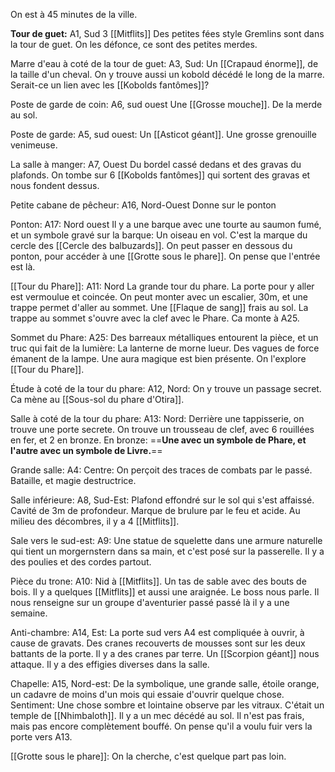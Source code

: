 
On est à 45 minutes de la ville. 

**Tour de guet:** A1, Sud
3 [[Mitflits]]
Des petites fées style Gremlins sont dans la tour de guet. 
On les défonce, ce sont des petites merdes. 

Marre d'eau à coté de la tour de guet: A3, Sud:
Un [[Crapaud énorme]], de la taille d'un cheval. 
On y trouve aussi un kobold décédé le long de la marre. Serait-ce un lien avec les [[Kobolds fantômes]]?


Poste de garde de coin: A6, sud ouest
Une [[Grosse mouche]]. 
De la merde au sol. 


Poste de garde: A5, sud ouest:
Un [[Asticot géant]].
Une grosse grenouille venimeuse. 


La salle à manger: A7, Ouest
Du bordel cassé dedans et des gravas du plafonds. 
On tombe sur 6 [[Kobolds fantômes]] qui sortent des gravas et nous fondent dessus.

Petite cabane de pêcheur: A16, Nord-Ouest
Donne sur le ponton

Ponton: A17: Nord ouest
Il y a une barque avec une tourte au saumon fumé, et un symbole gravé sur la barque: Un oiseau en vol. C'est la marque du cercle des [[Cercle des balbuzards]]. 
On peut passer en dessous du ponton, pour accéder à une [[Grotte sous le phare]]. On pense que l'entrée est là. 


[[Tour du Phare]]: A11: Nord
La grande tour du phare. La porte pour y aller est vermoulue et coincée. 
On peut monter avec un escalier, 30m, et une trappe permet d'aller au sommet. Une [[Flaque de sang]] frais au sol. 
La trappe au sommet s'ouvre avec la clef avec le Phare. Ca monte à A25. 

Sommet du Phare: A25:
Des barreaux métalliques entourent la pièce, et un truc qui fait de la lumière: La lanterne de morne lueur. Des vagues de force émanent de la lampe. Une aura magique est bien présente. On l'explore [[Tour du Phare]].  


Étude à coté de la tour du phare: A12, Nord:
On y trouve un passage secret. Ca mène au [[Sous-sol du phare d'Otira]]. 


Salle à coté de la tour du phare: A13: Nord:
Derrière une tappisserie, on trouve une porte secrete. 
On trouve un trousseau de clef, avec 6 rouillées en fer, et 2 en bronze. 
En bronze: ==**Une avec un symbole de Phare, et l'autre avec un symbole de Livre.**== 


Grande salle: A4: Centre:
On perçoit des traces de combats par le passé. Bataille, et magie destructrice. 


Salle inférieure: A8, Sud-Est:
Plafond effondré sur le sol qui s'est affaissé. Cavité de 3m de profondeur. 
Marque de brulure par le feu et acide. 
Au milieu des décombres, il y a 4 [[Mitflits]].


Sale vers le sud-est: A9:
Une statue de squelette dans une armure naturelle qui tient un morgernstern dans sa main, et c'est posé sur la passerelle. Il y a des poulies et des cordes partout. 

Pièce du trone: A10: 
Nid à [[Mitflits]]. Un tas de sable avec des bouts de bois. Il y a quelques [[Mitflits]] et aussi une araignée. Le boss nous parle. Il nous renseigne sur un groupe d'aventurier passé passé là il y a une semaine. 


Anti-chambre: A14, Est:
La porte sud vers A4 est compliquée à ouvrir, à cause de gravats. Des cranes recouverts de mousses sont sur les deux battants de la porte. Il y a des cranes par terre. 
Un [[Scorpion géant]] nous attaque. 
Il y a des effigies diverses dans la salle. 


Chapelle: A15, Nord-est:
De la symbolique, une grande salle, étoile orange, un cadavre de moins d'un mois qui essaie d'ouvrir quelque chose. 
Sentiment: Une chose sombre et lointaine observe par les vitraux. 
C'était un temple de [[Nhimbaloth]]. 
Il y a un mec décédé au sol. Il n'est pas frais, mais pas encore complètement bouffé. On pense qu'il a voulu fuir vers la porte vers A13. 




[[Grotte sous le phare]]:
On la cherche, c'est quelque part pas loin. 